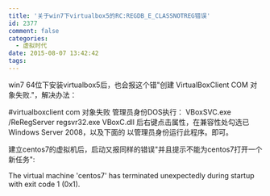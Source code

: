 ```yaml
---
title: '关于win7下virtualbox5的RC:REGDB_E_CLASSNOTREG错误'
id: 2377
comment: false
categories:
  - 虚拟时代
date: 2015-08-07 13:42:42
tags:
---
```


win7 64位下安装virtualbox5后，也会报这个错"创建 VirtualBoxClient COM 对象失败."，解决办法：

#virtualboxclient com 对象失败
管理员身份DOS执行：
VBoxSVC.exe /ReRegServer
regsvr32.exe VBoxC.dll
后右键点击属性，在兼容性处勾选已Windows Server 2008，以及下面的 以管理员身份运行此程序。即可。

建立centos7的虚拟机后，启动又报同样的错误"并且提示不能为centos7打开一个新任务":

The virtual machine 'centos7' has terminated unexpectedly during startup with exit code 1 (0x1). 